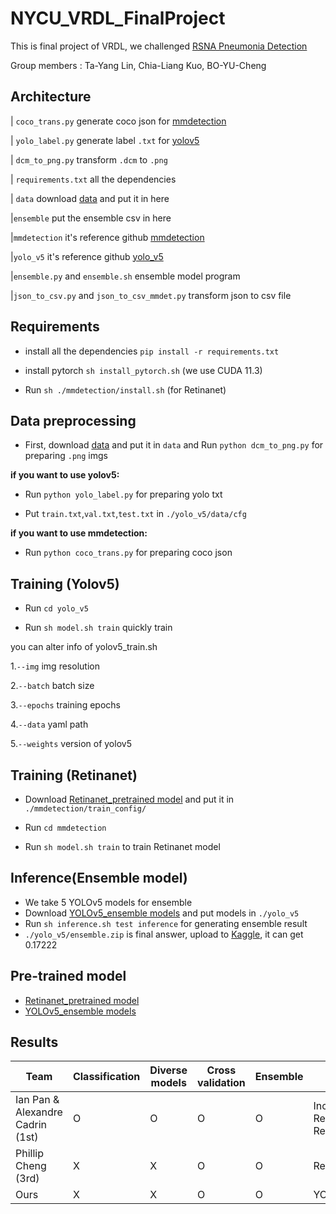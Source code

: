 # NYCU_VRDL_FinalProject
This is final project of VRDL, we challenged [RSNA Pneumonia Detection](https://www.kaggle.com/c/rsna-pneumonia-detection-challenge/overview)

Group members :  Ta-Yang Lin, Chia-Liang Kuo, BO-YU-Cheng 
## Architecture

| ```coco_trans.py``` generate coco json for [mmdetection](https://github.com/open-mmlab/mmdetection)

| ```yolo_label.py``` generate label ```.txt``` for [yolov5](https://github.com/ultralytics/yolov5)

| ```dcm_to_png.py``` transform ```.dcm``` to ```.png```

| ```requirements.txt``` all the dependencies

| ```data``` download [data](https://www.kaggle.com/c/rsna-pneumonia-detection-challenge/data) and put it in here

|```ensemble``` put the ensemble csv in here

|```mmdetection``` it's reference github [mmdetection](https://github.com/open-mmlab/mmdetection)

|```yolo_v5``` it's reference github [yolo_v5](https://github.com/ultralytics/yolov5)

|```ensemble.py``` and ```ensemble.sh``` ensemble model program

|```json_to_csv.py``` and ```json_to_csv_mmdet.py``` transform json to csv file

## Requirements
* install all the dependencies ```pip install -r requirements.txt```

* install pytorch ```sh install_pytorch.sh```
  (we use CUDA 11.3)

* Run ```sh ./mmdetection/install.sh``` (for Retinanet)
## Data preprocessing
* First, download [data](https://www.kaggle.com/c/rsna-pneumonia-detection-challenge/data) and put it in ```data``` and Run ```python dcm_to_png.py``` for preparing ```.png``` imgs

**if you want to use yolov5:**

* Run ```python yolo_label.py``` for preparing yolo txt

* Put ```train.txt```,```val.txt```,```test.txt``` in ```./yolo_v5/data/cfg```

**if you want to use mmdetection:**

* Run ```python coco_trans.py``` for preparing coco json
 
## Training (Yolov5)
* Run ```cd yolo_v5```

* Run ```sh model.sh train``` quickly train

you can alter info of yolov5_train.sh

1.```--img```  img resolution 

2.```--batch``` batch size

3.```--epochs``` training epochs

4.```--data```  yaml path

5.```--weights``` version of yolov5

## Training (Retinanet)
* Download [Retinanet_pretrained model](https://download.openmmlab.com/mmdetection/v2.0/retinanet/retinanet_x101_64x4d_fpn_mstrain_3x_coco/retinanet_x101_64x4d_fpn_mstrain_3x_coco_20210719_051838-022c2187.pth) and put it in ```./mmdetection/train_config/```

* Run ```cd mmdetection```

* Run ```sh model.sh train``` to train Retinanet model

## Inference(Ensemble model)
* We take 5 YOLOv5 models for ensemble 
* Download [YOLOv5_ensemble models](https://drive.google.com/drive/folders/17XVlzGk8IsewBAYclwyTfMWlMQ_97A6L) and put models in ```./yolo_v5``` 
* Run ```sh inference.sh test inference``` for generating ensemble result
* ```./yolo_v5/ensemble.zip```  is final answer, upload to [Kaggle](https://www.kaggle.com/c/rsna-pneumonia-detection-challenge/submit), it can get 0.17222

## Pre-trained model
* [Retinanet_pretrained model](https://download.openmmlab.com/mmdetection/v2.0/retinanet/retinanet_x101_64x4d_fpn_mstrain_3x_coco/retinanet_x101_64x4d_fpn_mstrain_3x_coco_20210719_051838-022c2187.pth) 
* [YOLOv5_ensemble models](https://drive.google.com/drive/folders/17XVlzGk8IsewBAYclwyTfMWlMQ_97A6L)
## Results
|Team|Classification|Diverse models|Cross validation|Ensemble|Model|mAP|
|---|--|---|---|---|---|---|
|Ian Pan & Alexandre Cadrin (1st)|O|O|O|O|Inception ResnetV2,Deformable Relation Networks|0.25475
|Phillip Cheng (3rd)|X|X|O|O|Retina-50/101|0.23908
|Ours|X|X|O|O|YOLOv5|0.17222





